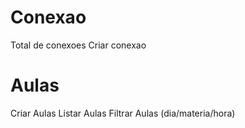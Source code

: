 # Conexao
Total de conexoes
Criar conexao

# Aulas
Criar Aulas
Listar Aulas
Filtrar Aulas (dia/materia/hora)


